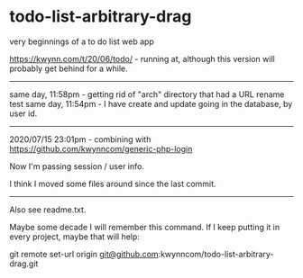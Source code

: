 # todo-list-arbitrary-drag
very beginnings of a to do list web app

https://kwynn.com/t/20/06/todo/  - running at, although this version will probably get behind for a while.

*****
same day, 11:58pm  - getting rid of "arch" directory that had a URL rename test
same day, 11:54pm - I have create and update going in the database, by user id.  
*****
2020/07/15 23:01pm - combining with https://github.com/kwynncom/generic-php-login

Now I'm passing session / user info.

I think I moved some files around since the last commit.  

**************

Also see readme.txt.  

Maybe some decade I will remember this command.  If I keep putting it in every project, maybe that will help:

git remote set-url origin git@github.com:kwynncom/todo-list-arbitrary-drag.git
